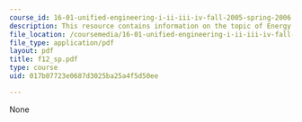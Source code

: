 ```yaml
---
course_id: 16-01-unified-engineering-i-ii-iii-iv-fall-2005-spring-2006
description: This resource contains information on the topic of Energy Conservation.
file_location: /coursemedia/16-01-unified-engineering-i-ii-iii-iv-fall-2005-spring-2006/017b07723e0687d3025ba25a4f5d50ee_f12_sp.pdf
file_type: application/pdf
layout: pdf
title: f12_sp.pdf
type: course
uid: 017b07723e0687d3025ba25a4f5d50ee

---
```

None